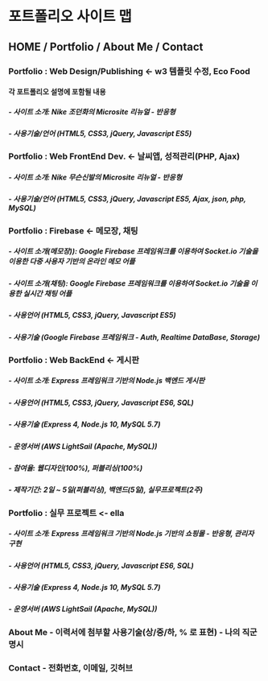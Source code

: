 # 포트폴리오 사이트 맵
## HOME / Portfolio / About Me / Contact

### Portfolio : Web Design/Publishing <- w3 템플릿 수정, Eco Food
#### 각 포트폴리오 설명에 포함될 내용 
##### - 사이트 소개: Nike 조던화의 Microsite 리뉴얼 - 반응형
##### - 사용기술/언어 (HTML5, CSS3, jQuery, Javascript ES5)

### Portfolio : Web FrontEnd Dev. <- 날씨앱, 성적관리(PHP, Ajax)
##### - 사이트 소개: Nike 무슨신발의 Microsite 리뉴얼 - 반응형
##### - 사용기술/언어 (HTML5, CSS3, jQuery, Javascript ES5, Ajax, json, php, MySQL)

### Portfolio : Firebase <- 메모장, 채팅
##### - 사이트 소개(메모장)): Google Firebase 프레임워크를 이용하여 Socket.io 기술을 이용한 다중 사용자 기반의 온라인 메모 어플
##### - 사이트 소개(채팅): Google Firebase 프레임워크를 이용하여 Socket.io 기술을 이용한 실시간 채팅 어플
##### - 사용언어 (HTML5, CSS3, jQuery, Javascript ES5)
##### - 사용기술 (Google Firebase 프레임워크 - Auth, Realtime DataBase, Storage)

### Portfolio : Web BackEnd <- 게시판
##### - 사이트 소개: Express 프레임워크 기반의 Node.js 백엔드 게시판
##### - 사용언어 (HTML5, CSS3, jQuery, Javascript ES6, SQL)
##### - 사용기술 (Express 4, Node.js 10, MySQL 5.7)
##### - 운영서버 (AWS LightSail (Apache, MySQL))
##### - 참여율: 웹디자인(100%), 퍼블리싱(100%)
##### - 제작기간: 2일 ~ 5일(퍼블리싱), 백앤드(5일), 실무프로젝트(2주)

### Portfolio : 실무 프로젝트 <- ella
##### - 사이트 소개: Express 프레임워크 기반의 Node.js 기반의 쇼핑몰 - 반응형, 관리자 구현
##### - 사용언어 (HTML5, CSS3, jQuery, Javascript ES6, SQL)
##### - 사용기술 (Express 4, Node.js 10, MySQL 5.7)
##### - 운영서버 (AWS LightSail (Apache, MySQL))


### About Me - 이력서에 첨부할 사용기술(상/중/하, % 로 표현) - 나의 직군 명시
### Contact - 전화번호, 이메일, 깃허브